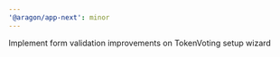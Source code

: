 ```yaml
---
'@aragon/app-next': minor
---
```


Implement form validation improvements on TokenVoting setup wizard
